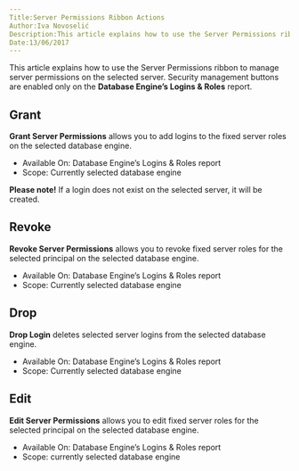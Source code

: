 ```yaml
---
Title:Server Permissions Ribbon Actions
Author:Iva Novoselić
Description:This article explains how to use the Server Permissions ribbon to manage server permissions on the selected server
Date:13/06/2017
---
```


This article explains how to use the Server Permissions ribbon to manage server permissions on the selected server. Security management buttons are enabled only on the __Database Engine’s Logins & Roles__ report.

## Grant

__Grant Server Permissions__ allows you to add logins to the fixed server roles on the selected database engine.

* Available On: Database Engine’s Logins & Roles report
* Scope: Currently selected database engine

__Please note!__ If a login does not exist on the selected server, it will be created.

## Revoke

__Revoke Server Permissions__ allows you to revoke fixed server roles for the selected principal on the selected database engine.

* Available On: Database Engine’s Logins & Roles report
* Scope: Currently selected database engine

## Drop

__Drop Login__ deletes selected server logins from the selected database engine.

* Available On: Database Engine’s Logins & Roles report
* Scope: Currently selected database engine

## Edit

__Edit Server Permissions__ allows you to edit fixed server roles for the selected principal on the selected database engine.

* Available On: Database Engine’s Logins & Roles report
* Scope: currently selected database engine
